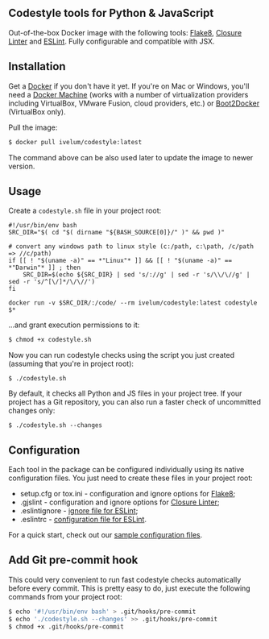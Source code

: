## Codestyle tools for Python & JavaScript

Out-of-the-box Docker image with the following tools: [Flake8](http://flake8.readthedocs.org), 
[Closure Linter](https://developers.google.com/closure/utilities/) and [ESLint](http://eslint.org). 
Fully configurable and compatible with JSX.

## Installation

Get a [Docker](https://www.docker.com) if you don't have it yet. If you're on Mac or 
Windows, you'll need a [Docker Machine](https://docs.docker.com/machine/) (works with 
a number of  virtualization providers including VirtualBox, VMware Fusion, cloud providers, 
etc.)  or [Boot2Docker](http://boot2docker.io) (VirtualBox only).

Pull the image:

```sh
$ docker pull ivelum/codestyle:latest
```

The command above can be also used later to update the image to newer version.

## Usage

Create a `codestyle.sh` file in your project root:

```
#!/usr/bin/env bash
SRC_DIR="$( cd "$( dirname "${BASH_SOURCE[0]}/" )" && pwd )"

# convert any windows path to linux style (c:/path, c:\path, /c/path => //c/path)
if [[ ! "$(uname -a)" == *"Linux"* ]] && [[ ! "$(uname -a)" == *"Darwin"* ]] ; then
    SRC_DIR=$(echo ${SRC_DIR} | sed 's/://g' | sed -r 's/\\/\//g' | sed -r 's/^[\/]*/\/\//')
fi

docker run -v $SRC_DIR/:/code/ --rm ivelum/codestyle:latest codestyle $*
```

...and grant execution permissions to it:

```sh
$ chmod +x codestyle.sh
```

Now you can run codestyle checks using the script you just created (assuming 
that you're in project root):

```
$ ./codestyle.sh
```

By default, it checks all Python and JS files in your project tree. If your
project has a Git repository, you can also run a faster check of uncommitted
changes only:

```
$ ./codestyle.sh --changes
```

## Configuration

Each tool in the package can be configured individually using its native 
configuration files. You just need to create these files in your project 
root:

* setup.cfg or tox.ini - configuration and ignore options for 
  [Flake8](http://flake8.readthedocs.org/en/latest/config.html);
* .gjslint - configuration and ignore options for 
  [Closure Linter](https://developers.google.com/closure/utilities/docs/linter_howto);
* .eslintignore - [ignore file for ESLint](http://eslint.org/docs/user-guide/configuring#ignoring-files-and-directories);
* .eslintrc - [configuration file for ESLint](http://eslint.org/docs/user-guide/configuring).

For a quick start, check out our 
[sample configuration files](https://github.com/ivelum/codestyle/tree/master/samples).

## Add Git pre-commit hook

This could very convenient to run fast codestyle checks automatically before every commit.
This is pretty easy to do, just execute the following commands from your project root:

```sh
$ echo '#!/usr/bin/env bash' > .git/hooks/pre-commit
$ echo './codestyle.sh --changes' >> .git/hooks/pre-commit
$ chmod +x .git/hooks/pre-commit
```
